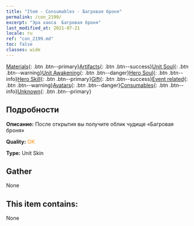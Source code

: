 ```yaml
---
title: "Item - Consumables - Багровая броня"
permalink: /con_2199/
excerpt: "Эра хаоса  Багровая броня"
last_modified_at: 2021-07-21
locale: ru
ref: "con_2199.md"
toc: false
classes: wide
---
```

 [Materials](/ItemsRU/){: .btn .btn--primary}[Artifacts](/ItemsRU/Artifacts/){: .btn .btn--success}[Unit Soul](/ItemsRU/UnitSoul/){: .btn .btn--warning}[Unit Awakening](/ItemsRU/UnitAwakening/){: .btn .btn--danger}[Hero Soul](/ItemsRU/HeroSoul/){: .btn .btn--info}[Hero Skill](/ItemsRU/HeroSkill/){: .btn .btn--primary}[Gift](/ItemsRU/Gift/){: .btn .btn--success}[Event related](/ItemsRU/Events/){: .btn .btn--warning}[Avatars](/ItemsRU/Avatars/){: .btn .btn--danger}[Consumables](/ItemsRU/Consumables/){: .btn .btn--info}[Unknown](/ItemsRU/Unknown/){: .btn .btn--primary}

## Подробности
 **Описание:** После открытия вы получите облик чудище «Багровая броня»

 **Quality:** <span style="color: #FF8C00">OK</span>

 **Type:** Unit Skin

## Gather

  None

## This item contains:

  None

